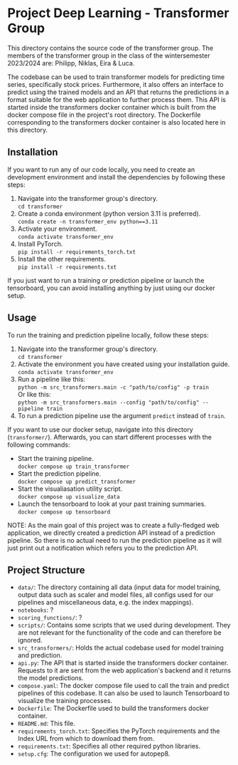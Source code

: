 # Project Deep Learning - Transformer Group

This directory contains the source code of the transformer group. The members of the transformer group in the class of the wintersemester 2023/2024 are: Philipp, Niklas, Eira & Luca.

The codebase can be used to train transformer models for predicting time series, specifically stock prices. Furthermore, it also offers an interface to predict using the trained models and an API that returns the predictions in a format suitable for the web application to further process them. This API is started inside the transformers docker container which is built from the docker compose file in the project's root directory. The Dockerfile corresponding to the transformers docker container is also located here in this directory.

## Installation

If you want to run any of our code locally, you need to create an development environment and install the dependencies by following these steps:

1. Navigate into the transformer group's directory.
<br>`cd transformer`
2. Create a conda environment (python version 3.11 is preferred).
<br>`conda create -n transformer_env python==3.11`
3. Activate your environment.
<br>`conda activate transformer_env`
4. Install PyTorch.
<br>`pip install -r requirements_torch.txt`
5. Install the other requirements.
<br>`pip install -r requirements.txt`

If you just want to run a training or prediction pipeline or launch the tensorboard, you can avoid installing anything by just using our docker setup.

## Usage

To run the training and prediction pipeline locally, follow these steps:

1. Navigate into the transformer group's directory.
<br>`cd transformer`
2. Activate the environment you have created using your installation guide.
<br>`conda activate transformer_env`
3. Run a pipeline like this:
<br>`python -m src_transformers.main -c "path/to/config" -p train`
<br>Or like this:
<br>`python -m src_transformers.main --config "path/to/config" --pipeline train`
4. To run a prediction pipeline use the argument `predict` instead of `train`.

If you want to use our docker setup, navigate into this directory (`transformer/`). Afterwards, you can start different processes with the following commands:

- Start the training pipeline.
<br>`docker compose up train_transformer`
- Start the prediction pipeline.
<br>`docker compose up predict_transformer`
- Start the visualiasation utility script.
<br>`docker compose up visualize_data`
- Launch the tensorboard to look at your past training summaries.
<br>`docker compose up tensorboard`

NOTE: As the main goal of this project was to create a fully-fledged web application, we directly created a prediction API instead of a prediction pipeline. So there is no actual need to run the prediction pipeline as it will just print out a notification which refers you to the prediction API.

## Project Structure

- `data/`: The directory containing all data (input data for model training, output data such as scaler and model files, all configs used for our pipelines and miscellaneous data, e.g. the index mappings).
- `notebooks`: ?
- `scoring_functions/`: ?
- `scripts/`: Contains some scripts that we used during development. They are not relevant for the functionality of the code and can therefore be ignored.
- `src_transformers/`: Holds the actual codebase used for model training and prediction.
- `api.py`: The API that is started inside the transformers docker container. Requests to it are sent from the web application's backend and it returns the model predictions.
- `compose.yaml`: The docker compose file used to call the train and predict pipelines of this codebase. It can also be used to launch Tensorboard to visualize the training processes.
- `Dockerfile`: The Dockerfile used to build the transformers docker container.
- `README.md`: This file.
- `requirements_torch.txt`: Specifies the PyTorch requirements and the Index URL from which to download them from.
- `requirements.txt`: Specifies all other required python libraries.
- `setup.cfg`: The configuration we used for autopep8.
